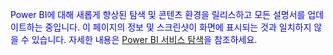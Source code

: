 <font color=blue>Power BI에 대해 새롭게 향상된 탐색 및 콘텐츠 환경을 릴리스하고 모든 설명서를 업데이트하는 중입니다. 이 페이지의 정보 및 스크린샷이 화면에 표시되는 것과 일치하지 않을 수 있습니다. 자세한 내용은 [Power BI 서비스 탐색](../service-the-new-power-bi-experience.md)을 참조하세요.</font>
